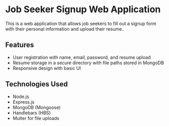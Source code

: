 # Job Seeker Signup Web Application

This is a web application that allows job seekers to fill out a signup form with their personal information and upload their resume.

## Features
- User registration with name, email, password, and resume upload
- Resume storage in a secure directory with file paths stored in MongoDB
- Responsive design with basic UI

## Technologies Used
- Node.js
- Express.js
- MongoDB (Mongoose)
- Handlebars (HBS)
- Multer for file uploads
